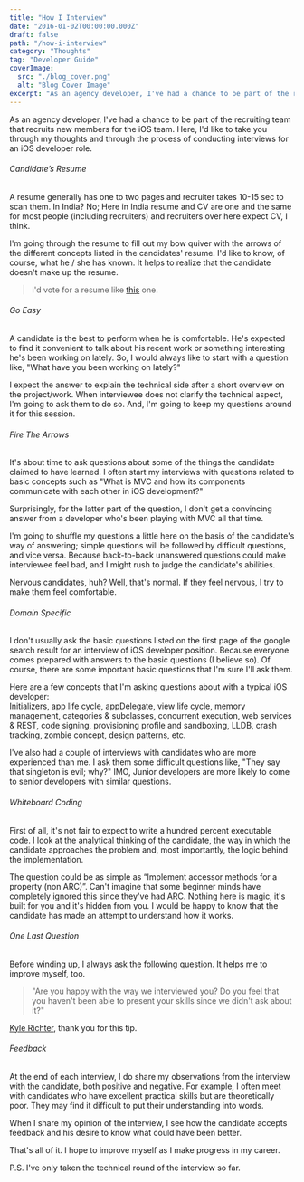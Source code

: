 ```yaml
---
title: "How I Interview"
date: "2016-01-02T00:00:00.000Z"
draft: false
path: "/how-i-interview"
category: "Thoughts"
tag: "Developer Guide"
coverImage:
  src: "./blog_cover.png"
  alt: "Blog Cover Image"
excerpt: "As an agency developer, I've had a chance to be part of the recruiting team that recruits new members for the iOS team. Here, I'd like to take you through my thoughts and through the process of conducting interviews for an iOS developer role."
---
```


As an agency developer, I've had a chance to be part of the recruiting team that recruits new members for the iOS team. Here, I'd like to take you through my thoughts and through the process of conducting interviews for an iOS developer role.

###### Candidate’s Resume

A resume generally has one to two pages and recruiter takes 10-15 sec to scan them. In India? No; Here in India resume and CV are one and the same for most people (including recruiters) and recruiters over here expect CV, I think.

I'm going through the resume to fill out my bow quiver with the arrows of the different concepts listed in the candidates' resume. I'd like to know, of course, what he / she has known. It helps to realize that the candidate doesn't make up the resume.

> I'd vote for a resume like [this](https://www.careercup.com/resume) one.

###### Go Easy

A candidate is the best to perform when he is comfortable. He's expected to find it convenient to talk about his recent work or something interesting he's been working on lately. So, I would always like to start with a question like, "What have you been working on lately?"

I expect the answer to explain the technical side after a short overview on the project/work. When interviewee does not clarify the technical aspect, I'm going to ask them to do so. And, I'm going to keep my questions around it for this session.

###### Fire The Arrows

It's about time to ask questions about some of the things the candidate claimed to have learned. I often start my interviews with questions related to basic concepts such as "What is MVC and how its components communicate with each other in iOS development?"

Surprisingly, for the latter part of the question, I don't get a convincing answer from a developer who's been playing with MVC all that time.

I'm going to shuffle my questions a little here on the basis of the candidate's way of answering; simple questions will be followed by difficult questions, and vice versa. Because back-to-back unanswered questions could make interviewee feel bad, and I might rush to judge the candidate's abilities.

Nervous candidates, huh? Well, that's normal. If they feel nervous, I try to make them feel comfortable.

###### Domain Specific

I don't usually ask the basic questions listed on the first page of the google search result for an interview of iOS developer position. Because everyone comes prepared with answers to the basic questions (I believe so). Of course, there are some important basic questions that I'm sure I'll ask them.

Here are a few concepts that I'm asking questions about with a typical iOS developer:  
Initializers, app life cycle, appDelegate, view life cycle, memory management, categories & subclasses, concurrent execution, web services & REST, code signing, provisioning profile and sandboxing, LLDB, crash tracking, zombie concept, design patterns, etc.

I've also had a couple of interviews with candidates who are more experienced than me. I ask them some difficult questions like, "They say that singleton is evil; why?" IMO, Junior developers are more likely to come to senior developers with similar questions.

###### Whiteboard Coding

First of all, it's not fair to expect to write a hundred percent executable code. I look at the analytical thinking of the candidate, the way in which the candidate approaches the problem and, most importantly, the logic behind the implementation.

The question could be as simple as “Implement accessor methods for a property (non ARC)”. Can't imagine that some beginner minds have completely ignored this since they've had ARC. Nothing here is magic, it's built for you and it's hidden from you. I would be happy to know that the candidate has made an attempt to understand how it works.

###### One Last Question

Before winding up, I always ask the following question. It helps me to improve myself, too.

> "Are you happy with the way we interviewed you? Do you feel that you haven't been able to present your skills since we didn't ask about it?"

[Kyle Richter](https://twitter.com/kylerichter), thank you for this tip.

###### Feedback

At the end of each interview, I do share my observations from the interview with the candidate, both positive and negative.
For example, I often meet with candidates who have excellent practical skills but are theoretically poor. They may find it difficult to put their understanding into words.

When I share my opinion of the interview, I see how the candidate accepts feedback and his desire to know what could have been better.

That's all of it. I hope to improve myself as I make progress in my career.

P.S. I've only taken the technical round of the interview so far.
